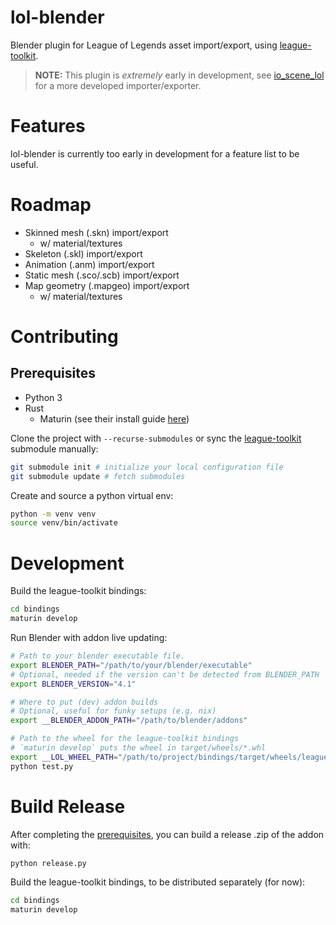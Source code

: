 # lol-blender
Blender plugin for League of Legends asset import/export, using [league-toolkit](https://github.com/LeagueToolkit/league-toolkit/).
> **NOTE:** This plugin is *extremely* early in development, see [io_scene_lol](https://github.com/Daniil-SV/io_scene_lol) for a more developed importer/exporter.

# Features
lol-blender is currently too early in development for a feature list to be useful.

# Roadmap
- Skinned mesh (.skn) import/export
  - w/ material/textures
- Skeleton (.skl) import/export
- Animation (.anm) import/export
- Static mesh (.sco/.scb) import/export
- Map geometry (.mapgeo) import/export
  - w/ material/textures

# Contributing
## Prerequisites
- Python 3
- Rust
  - Maturin (see their install guide [here](https://github.com/PyO3/maturin?tab=readme-ov-file#usage))

Clone the project with `--recurse-submodules` or sync the [league-toolkit](https://github.com/LeagueToolkit/league-toolkit/) submodule manually:
```bash
git submodule init # initialize your local configuration file
git submodule update # fetch submodules
```

Create and source a python virtual env:
```bash
python -m venv venv
source venv/bin/activate
```

# Development

Build the league-toolkit bindings:
```bash
cd bindings
maturin develop
```

Run Blender with addon live updating:
```bash
# Path to your blender executable file.
export BLENDER_PATH="/path/to/your/blender/executable"
# Optional, needed if the version can't be detected from BLENDER_PATH
export BLENDER_VERSION="4.1"

# Where to put (dev) addon builds 
# Optional, useful for funky setups (e.g. nix)
export __BLENDER_ADDON_PATH="/path/to/blender/addons"

# Path to the wheel for the league-toolkit bindings
# `maturin develop` puts the wheel in target/wheels/*.whl
export __LOL_WHEEL_PATH="/path/to/project/bindings/target/wheels/league_toolkit-x.x.x-etc-etc.whl"
python test.py
```

# Build Release 
After completing the [prerequisites](#prerequisites), you can build a release .zip of the addon with:
```bash
python release.py
```

Build the league-toolkit bindings, to be distributed separately (for now):
```bash
cd bindings
maturin develop
```